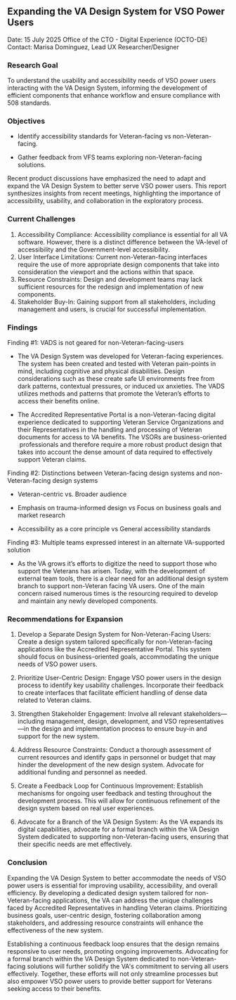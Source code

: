 ## Expanding the VA Design System for VSO Power Users 

Date: 15 July 2025
Office of the CTO - Digital Experience (OCTO-DE)
Contact: Marisa Dominguez, Lead UX Researcher/Designer 

### Research Goal 

To understand the usability and accessibility needs of VSO power users interacting with the VA Design System, informing the development of efficient components that enhance workflow and ensure compliance with 508 standards. 

### Objectives 

*   Identify accessibility standards for Veteran-facing vs non-Veteran-facing. 

*   Gather feedback from VFS teams exploring non-Veteran-facing solutions. 

Recent product discussions have emphasized the need to adapt and expand the VA Design System to better serve VSO power users. This report synthesizes insights from recent meetings, highlighting the importance of accessibility, usability, and collaboration in the exploratory process. 

### Current Challenges 

1.  Accessibility Compliance: Accessibility compliance is essential for all VA software. However, there is a distinct difference between the VA\-level of accessibility and the Government\-level accessibility.  
2.  User Interface Limitations: Current non-Veteran-facing interfaces require the use of more appropriate design components that take into consideration the viewport and the actions within that space. 
3.  Resource Constraints: Design and development teams may lack sufficient resources for the redesign and implementation of new components. 
4.  Stakeholder Buy-In: Gaining support from all stakeholders, including management and users, is crucial for successful implementation. 

### Findings 

Finding #1: VADS is not geared for non-Veteran-facing-users 
*   The VA Design System was developed for Veteran-facing experiences. The system has been created and tested with Veteran pain-points in mind, including cognitive and physical disabilities. Design considerations such as these create safe UI environments free from dark patterns, contextual pressures, or induced ux anxieties. The VADS utilizes methods and patterns that promote the Veteran’s efforts to access their benefits online. 

*   The Accredited Representative Portal is a non-Veteran-facing digital experience dedicated to supporting Veteran Service Organizations and their Representatives in the handling and processing of Veteran documents for access to VA benefits. The VSORs are business-oriented  professionals and therefore require a more robust product design that takes into account the dense amount of data required to effectively support Veteran claims.  

Finding #2: Distinctions between Veteran-facing design systems and non-Veteran-facing design systems 
*   Veteran-centric vs. Broader audience 
    
*   Emphasis on trauma-informed design vs Focus on business goals and market research 
    
*   Accessibility as a core principle vs General accessibility standards 
    
Finding #3: Multiple teams expressed interest in an alternate VA-supported solution 
*   As the VA grows it’s efforts to digitize the need to support those who support the Veterans has arisen. Today, with the development of external team tools, there is a clear need for an additional design system branch to support non-Veteran facing VA users. One of the main concern raised numerous times is the resourcing required to develop and maintain any newly developed components. 
    

### Recommendations for Expansion 

1.  Develop a Separate Design System for Non-Veteran-Facing Users: Create a design system tailored specifically for non-Veteran-facing applications like the Accredited Representative Portal. This system should focus on business-oriented goals, accommodating the unique needs of VSO power users. 

2.  Prioritize User-Centric Design: Engage VSO power users in the design process to identify key usability challenges. Incorporate their feedback to create interfaces that facilitate efficient handling of dense data related to Veteran claims. 

3.  Strengthen Stakeholder Engagement: Involve all relevant stakeholders—including management, design, development, and VSO representatives—in the design and implementation process to ensure buy-in and support for the new system. 

4.  Address Resource Constraints: Conduct a thorough assessment of current resources and identify gaps in personnel or budget that may hinder the development of the new design system. Advocate for additional funding and personnel as needed. 

5.  Create a Feedback Loop for Continuous Improvement: Establish mechanisms for ongoing user feedback and testing throughout the development process. This will allow for continuous refinement of the design system based on real user experiences. 

6.  Advocate for a Branch of the VA Design System: As the VA expands its digital capabilities, advocate for a formal branch within the VA Design System dedicated to supporting non-Veteran-facing users, ensuring that their specific needs are met effectively. 

### Conclusion 

Expanding the VA Design System to better accommodate the needs of VSO power users is essential for improving usability, accessibility, and overall efficiency. By developing a dedicated design system tailored for non-Veteran-facing applications, the VA can address the unique challenges faced by Accredited Representatives in handling Veteran claims. Prioritizing business goals, user-centric design, fostering collaboration among stakeholders, and addressing resource constraints will enhance the effectiveness of the new system. 

Establishing a continuous feedback loop ensures that the design remains responsive to user needs, promoting ongoing improvements. Advocating for a formal branch within the VA Design System dedicated to non-Veteran-facing solutions will further solidify the VA's commitment to serving all users effectively. Together, these efforts will not only streamline processes but also empower VSO power users to provide better support for Veterans seeking access to their benefits.
